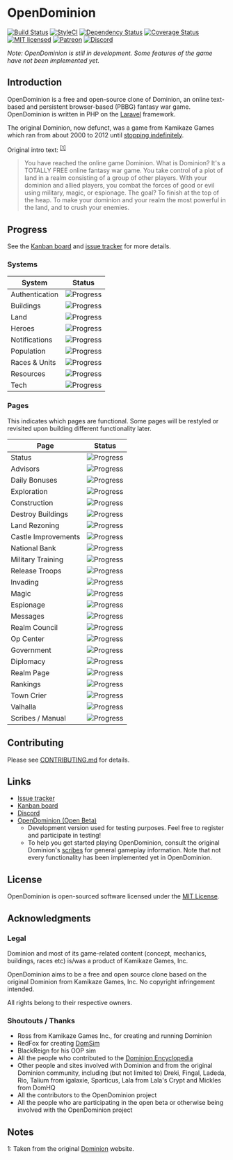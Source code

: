 # OpenDominion

[![Build Status](https://travis-ci.org/WaveHack/OpenDominion.svg?branch=master)](https://travis-ci.org/WaveHack/OpenDominion)
[![StyleCI](https://styleci.io/repos/29497480/shield?branch=master&style=flat)](https://styleci.io/repos/29497480)
[![Dependency Status](https://gemnasium.com/badges/github.com/WaveHack/OpenDominion.svg)](https://gemnasium.com/github.com/WaveHack/OpenDominion)
[![Coverage Status](https://coveralls.io/repos/github/WaveHack/OpenDominion/badge.svg?branch=master)](https://coveralls.io/github/WaveHack/OpenDominion?branch=master)
[![MIT licensed](https://img.shields.io/github/license/wavehack/opendominion.svg?maxAge=2592000)](https://opensource.org/licenses/MIT)
[![Patreon](https://img.shields.io/badge/donate-patreon-ff69b4.svg)](https://www.patreon.com/OpenDominion)
[![Discord](https://img.shields.io/discord/325315157335212032.svg?label=discord)](https://discord.gg/mFk2wZT)

*Note: OpenDominion is still in development. Some features of the game have not been implemented yet.*

## Introduction

OpenDominion is a free and open-source clone of Dominion, an online text-based and persistent browser-based (PBBG) fantasy war game. OpenDominion is written in PHP on the [Laravel](https://laravel.com) framework.

The original Dominion, now defunct, was a game from Kamikaze Games which ran from about 2000 to 2012 until [stopping indefinitely](http://dominion.lykanthropos.com/www.kamikazegames.com/dominion/GameOver.htm).

Original intro text: <sup>[\[1\]](#notes-1)</sup>

> You have reached the online game Dominion. What is Dominion? It's a TOTALLY FREE online fantasy war game. You take control of a plot of land in a realm consisting of a group of other players. With your dominion and allied players, you combat the forces of good or evil using military, magic, or espionage. The goal? To finish at the top of the heap. To make your dominion and your realm the most powerful in the land, and to crush your enemies.

## Progress

See the [Kanban board](https://github.com/WaveHack/OpenDominion/projects/1) and [issue tracker](https://github.com/WaveHack/OpenDominion/issues) for more details.

### Systems

| System         | Status                                    |
| -------------- | ----------------------------------------- |
| Authentication | ![Progress](http://progressed.io/bar/95)  |
| Buildings      | ![Progress](http://progressed.io/bar/40)  |
| Land           | ![Progress](http://progressed.io/bar/100) |
| Heroes         | ![Progress](http://progressed.io/bar/0)   |
| Notifications  | ![Progress](http://progressed.io/bar/0)   |
| Population     | ![Progress](http://progressed.io/bar/100) |
| Races & Units  | ![Progress](http://progressed.io/bar/5)   |
| Resources      | ![Progress](http://progressed.io/bar/80)  |
| Tech           | ![Progress](http://progressed.io/bar/0)   |

### Pages

This indicates which pages are functional. Some pages will be restyled or revisited upon building different functionality later. 

| Page                | Status                                    |
| ------------------- | ----------------------------------------- |
| Status              | ![Progress](http://progressed.io/bar/100) |
| Advisors            | ![Progress](http://progressed.io/bar/90)  |
| Daily Bonuses       | ![Progress](http://progressed.io/bar/0)   |
| Exploration         | ![Progress](http://progressed.io/bar/100) |
| Construction        | ![Progress](http://progressed.io/bar/100) |
| Destroy Buildings   | ![Progress](http://progressed.io/bar/100) |
| Land Rezoning       | ![Progress](http://progressed.io/bar/100) |
| Castle Improvements | ![Progress](http://progressed.io/bar/0)   |
| National Bank       | ![Progress](http://progressed.io/bar/100) |
| Military Training   | ![Progress](http://progressed.io/bar/100) |
| Release Troops      | ![Progress](http://progressed.io/bar/100) |
| Invading            | ![Progress](http://progressed.io/bar/0)   |
| Magic               | ![Progress](http://progressed.io/bar/0)   |
| Espionage           | ![Progress](http://progressed.io/bar/0)   |
| Messages            | ![Progress](http://progressed.io/bar/0)   |
| Realm Council       | ![Progress](http://progressed.io/bar/50)  |
| Op Center           | ![Progress](http://progressed.io/bar/0)   |
| Government          | ![Progress](http://progressed.io/bar/0)   |
| Diplomacy           | ![Progress](http://progressed.io/bar/0)   |
| Realm Page          | ![Progress](http://progressed.io/bar/100) |
| Rankings            | ![Progress](http://progressed.io/bar/0)   |
| Town Crier          | ![Progress](http://progressed.io/bar/0)   |
| Valhalla            | ![Progress](http://progressed.io/bar/20)  |
| Scribes / Manual    | ![Progress](http://progressed.io/bar/0)   |


## Contributing

Please see [CONTRIBUTING.md](CONTRIBUTING.md) for details.

## Links

- [Issue tracker](https://github.com/WaveHack/OpenDominion/issues)
- [Kanban board](https://github.com/WaveHack/OpenDominion/projects/1)
- [Discord](https://discord.gg/mFk2wZT)
- [OpenDominion (Open Beta)](https://beta.opendominion.net)
  - Development version used for testing purposes. Feel free to register and participate in testing!
  - To help you get started playing OpenDominion, consult the original Dominion's [scribes](https://dominion.lykanthropos.com/www.kamikazegames.com/dominion/scribes.htm) for general gameplay information. Note that not every functionality has been implemented yet in OpenDominion.


## License

OpenDominion is open-sourced software licensed under the [MIT License](https://opensource.org/licenses/MIT).

## Acknowledgments

### Legal

Dominion and most of its game-related content (concept, mechanics, buildings, races etc) is/was a product of Kamikaze Games, Inc.

OpenDominion aims to be a free and open source clone based on the original Dominion from Kamikaze Games, Inc. No copyright infringement intended.

All rights belong to their respective owners.

### Shoutouts / Thanks

- Ross from Kamikaze Games Inc., for creating and running Dominion
- RedFox for creating [DomSim](https://dominion.lykanthropos.com/DomSim/)
- BlackReign for his OOP sim
- All the people who contributed to the [Dominion Encyclopedia](http://web.archive.org/web/20141017235815/http://dominion.lykanthropos.com/wiki/index.php/Main_Page)
- Other people and sites involved with Dominion and from the original Dominion community, including (but not limited to) Dreki, Fingal, Ladeda, Rio, Talium from igalaxie, Sparticus, Lala from Lala's Crypt and Mickles from DomHQ
- All the contributors to the OpenDominion project
- All the people who are participating in the open beta or otherwise being involved with the OpenDominion project


## Notes

<a name="notes-1">1</a>: Taken from the original [Dominion](https://dominion.lykanthropos.com/www.kamikazegames.com/dominion/index.htm) website.
